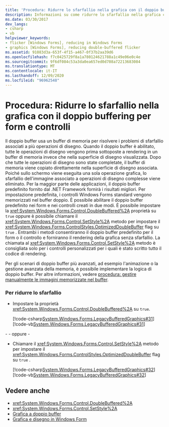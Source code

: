 ```yaml
---
title: 'Procedura: Ridurre lo sfarfallio nella grafica con il doppio buffering per form e controlli'
description: Informazioni su come ridurre lo sfarfallio nella grafica con il doppio buffer per Windows Forms e usare i controlli per risolvere i problemi di sfarfallio associati alle operazioni di disegno.
ms.date: 03/30/2017
dev_langs:
- csharp
- vb
helpviewer_keywords:
- flicker [Windows Forms], reducing in Windows Forms
- graphics [Windows Forms], reducing double-buffered flicker
ms.assetid: 91083d3a-653f-4f15-a467-0f37b2aa39d6
ms.openlocfilehash: f7c0425729f8a1a780124621788a1c49e06e0c4e
ms.sourcegitcommit: 9f6df084c53a3da0ea657ed0d708a72213683084
ms.translationtype: MT
ms.contentlocale: it-IT
ms.lasthandoff: 12/09/2020
ms.locfileid: "96962548"
---
```

# <a name="how-to-reduce-graphics-flicker-with-double-buffering-for-forms-and-controls"></a>Procedura: Ridurre lo sfarfallio nella grafica con il doppio buffering per form e controlli
Il doppio buffer usa un buffer di memoria per risolvere i problemi di sfarfallio associati a più operazioni di disegno. Quando il doppio buffer è abilitato, tutte le operazioni di disegno vengono prima sottoposte a rendering in un buffer di memoria invece che nella superficie di disegno visualizzata. Dopo che tutte le operazioni di disegno sono state completate, il buffer di memoria viene copiato direttamente nella superficie di disegno associata. Poiché sullo schermo viene eseguita una sola operazione grafica, lo sfarfallio dell'immagine associato a operazioni di disegno complesse viene eliminato. Per la maggior parte delle applicazioni, il doppio buffer predefinito fornito dal .NET Framework fornirà i risultati migliori. Per impostazione predefinita, i controlli Windows Forms standard vengono memorizzati nel buffer doppio. È possibile abilitare il doppio buffer predefinito nei form e nei controlli creati in due modi. È possibile impostare la <xref:System.Windows.Forms.Control.DoubleBuffered%2A> proprietà su `true` oppure è possibile chiamare il <xref:System.Windows.Forms.Control.SetStyle%2A> metodo per impostare il <xref:System.Windows.Forms.ControlStyles.OptimizedDoubleBuffer> flag su `true` . Entrambi i metodi consentiranno il doppio buffer predefinito per il form o il controllo e forniranno il rendering della grafica senza sfarfallio. La chiamata al <xref:System.Windows.Forms.Control.SetStyle%2A> metodo è consigliata solo per i controlli personalizzati per i quali è stato scritto tutto il codice di rendering.  
  
 Per gli scenari di doppio buffer più avanzati, ad esempio l'animazione o la gestione avanzata della memoria, è possibile implementare la logica di doppio buffer. Per altre informazioni, vedere [procedura: gestire manualmente le immagini memorizzate nel buffer](how-to-manually-manage-buffered-graphics.md).  
  
### <a name="to-reduce-flicker"></a>Per ridurre lo sfarfallio  
  
- Impostare la proprietà <xref:System.Windows.Forms.Control.DoubleBuffered%2A> su `true`.  
  
     [!code-csharp[System.Windows.Forms.LegacyBufferedGraphics#31](~/samples/snippets/csharp/VS_Snippets_Winforms/System.Windows.Forms.LegacyBufferedGraphics/CS/Class1.cs#31)]
     [!code-vb[System.Windows.Forms.LegacyBufferedGraphics#31](~/samples/snippets/visualbasic/VS_Snippets_Winforms/System.Windows.Forms.LegacyBufferedGraphics/VB/Class1.vb#31)]  
  
 \- - oppure -  
  
- Chiamare il <xref:System.Windows.Forms.Control.SetStyle%2A> metodo per impostare il <xref:System.Windows.Forms.ControlStyles.OptimizedDoubleBuffer> flag su `true` .  
  
     [!code-csharp[System.Windows.Forms.LegacyBufferedGraphics#32](~/samples/snippets/csharp/VS_Snippets_Winforms/System.Windows.Forms.LegacyBufferedGraphics/CS/Class1.cs#32)]
     [!code-vb[System.Windows.Forms.LegacyBufferedGraphics#32](~/samples/snippets/visualbasic/VS_Snippets_Winforms/System.Windows.Forms.LegacyBufferedGraphics/VB/Class1.vb#32)]  
  
## <a name="see-also"></a>Vedere anche

- <xref:System.Windows.Forms.Control.DoubleBuffered%2A>
- <xref:System.Windows.Forms.Control.SetStyle%2A>
- [Grafica a doppio buffer](double-buffered-graphics.md)
- [Grafica e disegno in Windows Form](graphics-and-drawing-in-windows-forms.md)
